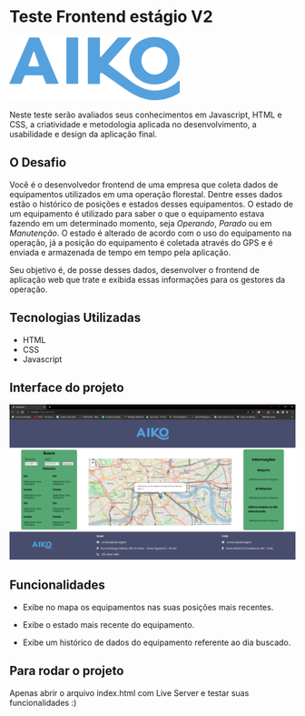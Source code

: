 # Teste Frontend estágio V2

![Aiko](img/aiko.png)

Neste teste serão avaliados seus conhecimentos em Javascript, HTML e CSS, a criatividade e metodologia aplicada no desenvolvimento, a usabilidade e design da aplicação final.

## O Desafio

Você é o desenvolvedor frontend de uma empresa que coleta dados de equipamentos utilizados em uma operação florestal. Dentre esses dados estão o histórico de posições e estados desses equipamentos. O estado de um equipamento é utilizado para saber o que o equipamento estava fazendo em um determinado momento, seja *Operando*, *Parado* ou em *Manutenção*. O estado é alterado de acordo com o uso do equipamento na operação, já a posição do equipamento é coletada através do GPS e é enviada e armazenada de tempo em tempo pela aplicação.

Seu objetivo é, de posse desses dados, desenvolver o frontend de aplicação web que trate e exibida essas informações para os gestores da operação.

## Tecnologias Utilizadas

- HTML
- CSS
- Javascript

## Interface do projeto

![alt text](/img/interface.png)


## Funcionalidades

- Exibe no mapa os equipamentos nas suas posições mais recentes.

- Exibe o estado mais recente do equipamento.

- Exibe um histórico de dados do equipamento referente ao dia buscado.

## Para rodar o projeto

Apenas abrir o arquivo index.html com Live Server e testar suas funcionalidades :)